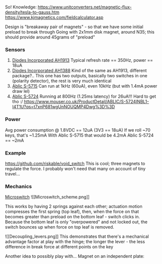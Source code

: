 So! Knowledge:
https://www.unitconverters.net/magnetic-flux-density/tesla-to-gauss.htm
https://www.kjmagnetics.com/fieldcalculator.asp

Design is "breakaway pair of magnets" - so that we have some initial preload to break through
Going with 2x1mm disk magnet, around N35; this should provide around 45grams of "preload"

### Sensors
1. [Diodes Incorporated AH1913](https://www.diodes.com/assets/Datasheets/AH1913.pdf)
   Typical refresh rate == 350Hz, power == 18uA
1. [Diodes Incorporated AH1388](https://www.diodes.com/assets/Datasheets/AH1388.pdf)
	Kind of the same as AH1913, different package?.. This one has two outputs, basically two switches in one (polarity detector), the rest is very much identical
1. [Ablic S-5715](https://www.ablic.com/en/doc/datasheet/hall_ics/S5715_E.pdf)
	Can run at 1kHz (60uA), even 10kHz (but with 1.4mA power draw lel)
1. [Ablic S-5724](https://www.ablic.com/en/doc/datasheet/hall_ics/S5724_E.pdf)
	Running at 800Hz (1.25ms latency) for 26uA!!! Hard to get tho :/ https://www.mouser.co.uk/ProductDetail/ABLIC/S-5724INBL1-I4T1U?qs=t7xnP681wgUnNOUQMP4Dwg%3D%3D


### Power
Avg power consumption @ 1.8VDC == 12uA (3V3 == 18uA)
If we roll ~70 keys, that's ~1.25mA
With Ablic S-5715 that would be 4.2mA
Ablic S-5724 == ~2mA

### Example
https://github.com/riskable/void_switch
This is cool; three magnets to regulate the force. I probably won't need that many on account of tiny travel...

### Mechanics
[Microswitch](https://www.youtube.com/watch?v=PztPqkeTXEI)
![[Microswitch_scheme.png]]

This works by having 2 springs against each other; actuation motion compresses the first spring (top leaf), then, when the force on that becomes greater than preload on the bottom leaf - switch clicks in. Because the bottom leaf is only "overpowered" and not locked out, the switch bounces up when force on top leaf is removed.

![[Decoupling_levers.png]]
This demonstrates that there's a mechanical advantage factor at play with the hinge; the longer the lever - the less difference in break force at different points on the key

Another idea to possibly play with... Magnet on an independent plate: